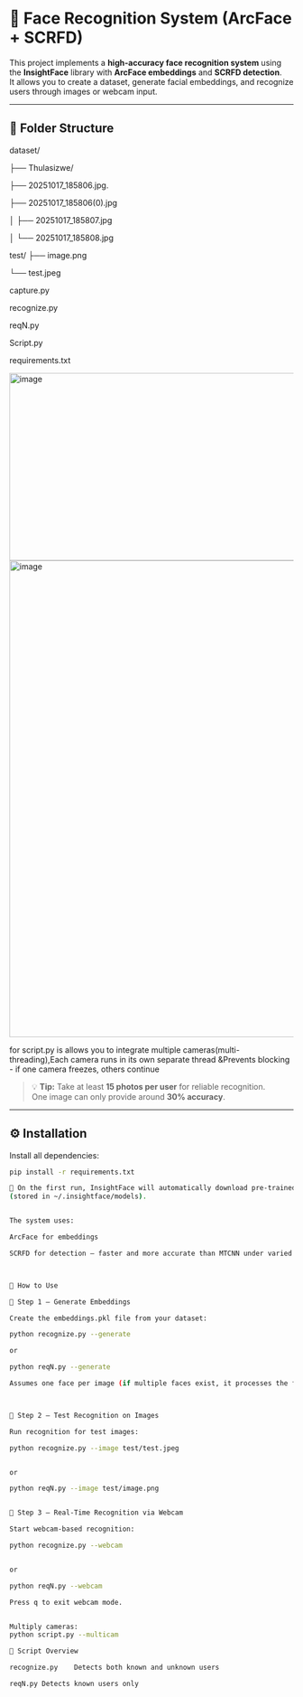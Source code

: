 # 🧠 Face Recognition System (ArcFace + SCRFD)

This project implements a **high-accuracy face recognition system** using the **InsightFace** library with **ArcFace embeddings** and **SCRFD detection**.  
It allows you to create a dataset, generate facial embeddings, and recognize users through images or webcam input.

---

## 📁 Folder Structure

dataset/

├── Thulasizwe/

├── 20251017_185806.jpg. 

 ├── 20251017_185806(0).jpg

│ ├── 20251017_185807.jpg

│ └── 20251017_185808.jpg

test/
├── image.png

└── test.jpeg

capture.py

recognize.py

reqN.py

Script.py

requirements.txt

<img width="904" height="332" alt="image" src="https://github.com/user-attachments/assets/d2a41008-5e9d-4f87-94cf-31dd382b36bf" />

<img width="1600" height="844" alt="image" src="https://github.com/user-attachments/assets/738f4989-36de-47b1-955c-ff5b015e074b" />

for script.py is allows you to integrate multiple cameras(multi-threading),Each camera runs in its own separate thread &Prevents blocking - if one camera freezes, others continue


> 💡 **Tip:** Take at least **15 photos per user** for reliable recognition.  
> One image can only provide around **30% accuracy**.

---

## ⚙️ Installation

Install all dependencies:

```bash
pip install -r requirements.txt

🧩 On the first run, InsightFace will automatically download pre-trained models
(stored in ~/.insightface/models).


The system uses:

ArcFace for embeddings

SCRFD for detection — faster and more accurate than MTCNN under varied lighting and angles.



🚀 How to Use

🔹 Step 1 — Generate Embeddings

Create the embeddings.pkl file from your dataset:

python recognize.py --generate

or

python reqN.py --generate

Assumes one face per image (if multiple faces exist, it processes the first).



🔹 Step 2 — Test Recognition on Images

Run recognition for test images:

python recognize.py --image test/test.jpeg


or

python reqN.py --image test/image.png


🔹 Step 3 — Real-Time Recognition via Webcam

Start webcam-based recognition:

python recognize.py --webcam


or

python reqN.py --webcam

Press q to exit webcam mode.


Multiply cameras:
python script.py --multicam

🧾 Script Overview

recognize.py	Detects both known and unknown users

reqN.py	Detects known users only










